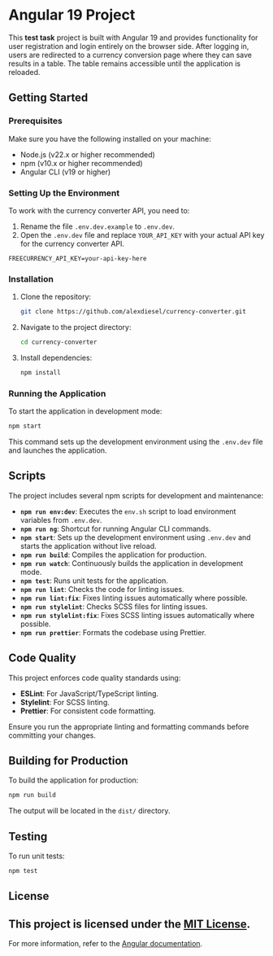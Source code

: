 # Angular 19 Project

This **test task** project is built with Angular 19 and provides functionality for user registration and login entirely on the browser side. After logging in, users are redirected to a currency conversion page where they can save results in a table. The table remains accessible until the application is reloaded.

## Getting Started

### Prerequisites

Make sure you have the following installed on your machine:

- Node.js (v22.x or higher recommended)
- npm (v10.x or higher recommended)
- Angular CLI (v19 or higher)

### Setting Up the Environment

To work with the currency converter API, you need to:

1. Rename the file `.env.dev.example` to `.env.dev`.
2. Open the `.env.dev` file and replace `YOUR_API_KEY` with your actual API key for the currency converter API.

```env
FREECURRENCY_API_KEY=your-api-key-here
```

### Installation

1. Clone the repository:
   ```bash
   git clone https://github.com/alexdiesel/currency-converter.git
   ```
2. Navigate to the project directory:
   ```bash
   cd currency-converter
   ```
3. Install dependencies:
   ```bash
   npm install
   ```

### Running the Application

To start the application in development mode:
```bash
npm start
```
This command sets up the development environment using the `.env.dev` file and launches the application.

## Scripts

The project includes several npm scripts for development and maintenance:

- **`npm run env:dev`**: Executes the `env.sh` script to load environment variables from `.env.dev`.
- **`npm run ng`**: Shortcut for running Angular CLI commands.
- **`npm start`**: Sets up the development environment using `.env.dev` and starts the application without live reload.
- **`npm run build`**: Compiles the application for production.
- **`npm run watch`**: Continuously builds the application in development mode.
- **`npm test`**: Runs unit tests for the application.
- **`npm run lint`**: Checks the code for linting issues.
- **`npm run lint:fix`**: Fixes linting issues automatically where possible.
- **`npm run stylelint`**: Checks SCSS files for linting issues.
- **`npm run stylelint:fix`**: Fixes SCSS linting issues automatically where possible.
- **`npm run prettier`**: Formats the codebase using Prettier.

## Code Quality

This project enforces code quality standards using:

- **ESLint**: For JavaScript/TypeScript linting.
- **Stylelint**: For SCSS linting.
- **Prettier**: For consistent code formatting.

Ensure you run the appropriate linting and formatting commands before committing your changes.

## Building for Production

To build the application for production:
```bash
npm run build
```
The output will be located in the `dist/` directory.

## Testing

To run unit tests:
```bash
npm test
```

## License

This project is licensed under the [MIT License](https://opensource.org/licenses/MIT).
---

For more information, refer to the [Angular documentation](https://angular.io/docs).

